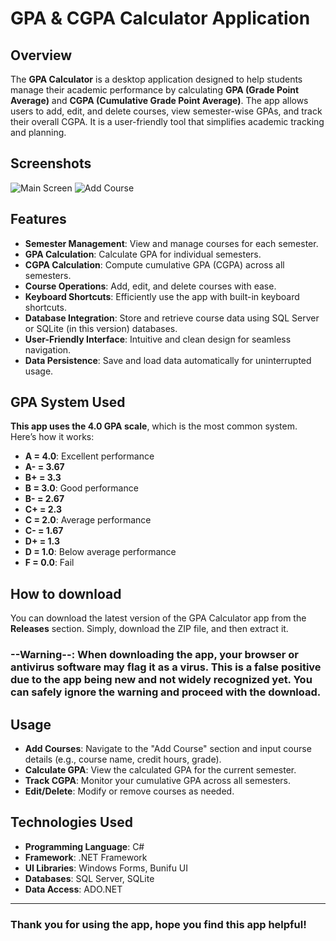 # GPA & CGPA Calculator Application

## Overview
The **GPA Calculator** is a desktop application designed to help students manage their academic performance by calculating **GPA (Grade Point Average)** and **CGPA (Cumulative Grade Point Average)**. The app allows users to add, edit, and delete courses, view semester-wise GPAs, and track their overall CGPA. It is a user-friendly tool that simplifies academic tracking and planning.

## Screenshots 
![Main Screen](https://i.imgur.com/jaVyvV7.png)
![Add Course](https://i.imgur.com/PffuHaG.png)

## Features
- **Semester Management**: View and manage courses for each semester.
- **GPA Calculation**: Calculate GPA for individual semesters.
- **CGPA Calculation**: Compute cumulative GPA (CGPA) across all semesters.
- **Course Operations**: Add, edit, and delete courses with ease.
- **Keyboard Shortcuts**: Efficiently use the app with built-in keyboard shortcuts.
- **Database Integration**: Store and retrieve course data using SQL Server or SQLite (in this version) databases.
- **User-Friendly Interface**: Intuitive and clean design for seamless navigation.
- **Data Persistence**: Save and load data automatically for uninterrupted usage.

## GPA System Used
**This app uses the 4.0 GPA scale**, which is the most common system. Here’s how it works:

- **A = 4.0**: Excellent performance  
- **A- = 3.67**  
- **B+ = 3.3**  
- **B = 3.0**: Good performance  
- **B- = 2.67**  
- **C+ = 2.3**  
- **C = 2.0**: Average performance  
- **C- = 1.67**  
- **D+ = 1.3**  
- **D = 1.0**: Below average performance  
- **F = 0.0**: Fail

## How to download
You can download the latest version of the GPA Calculator app from the **Releases** section. Simply, download the ZIP file, and then extract it.

### **--Warning--: When downloading the app, your browser or antivirus software may flag it as a virus. This is a false positive due to the app being new and not widely recognized yet. You can safely ignore the warning and proceed with the download.**



## Usage
- **Add Courses**: Navigate to the "Add Course" section and input course details (e.g., course name, credit hours, grade).
- **Calculate GPA**: View the calculated GPA for the current semester.
- **Track CGPA**: Monitor your cumulative GPA across all semesters.
- **Edit/Delete**: Modify or remove courses as needed.

## Technologies Used
- **Programming Language**: C#
- **Framework**: .NET Framework
- **UI Libraries**: Windows Forms, Bunifu UI
- **Databases**: SQL Server, SQLite
- **Data Access**: ADO.NET

---

### Thank you for using the app, hope you find this app helpful!

